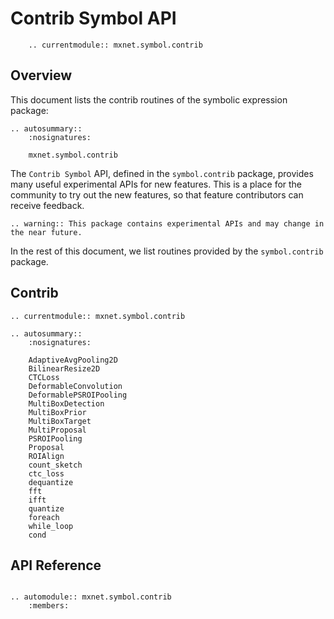 <!---
  Licensed to the Apache Software Foundation (ASF) under one
  or more contributor license agreements.  See the NOTICE file
  distributed with this work for additional information
  regarding copyright ownership.  The ASF licenses this file
  to you under the Apache License, Version 2.0 (the
  "License"); you may not use this file except in compliance
  with the License.  You may obtain a copy of the License at

    http://www.apache.org/licenses/LICENSE-2.0

  Unless required by applicable law or agreed to in writing,
  software distributed under the License is distributed on an
  "AS IS" BASIS, WITHOUT WARRANTIES OR CONDITIONS OF ANY
  KIND, either express or implied.  See the License for the
  specific language governing permissions and limitations
  under the License.
-->

# Contrib Symbol API

```eval_rst
    .. currentmodule:: mxnet.symbol.contrib
```

## Overview

This document lists the contrib routines of the symbolic expression package:

```eval_rst
.. autosummary::
    :nosignatures:

    mxnet.symbol.contrib
```

The `Contrib Symbol` API, defined in the `symbol.contrib` package, provides
many useful experimental APIs for new features.
This is a place for the community to try out the new features,
so that feature contributors can receive feedback.

```eval_rst
.. warning:: This package contains experimental APIs and may change in the near future.
```

In the rest of this document, we list routines provided by the `symbol.contrib` package.

## Contrib

```eval_rst
.. currentmodule:: mxnet.symbol.contrib

.. autosummary::
    :nosignatures:

    AdaptiveAvgPooling2D
    BilinearResize2D
    CTCLoss
    DeformableConvolution
    DeformablePSROIPooling
    MultiBoxDetection
    MultiBoxPrior
    MultiBoxTarget
    MultiProposal
    PSROIPooling
    Proposal
    ROIAlign
    count_sketch
    ctc_loss
    dequantize
    fft
    ifft
    quantize
    foreach
    while_loop
    cond
```

## API Reference

<script type="text/javascript" src='../../../_static/js/auto_module_index.js'></script>

```eval_rst

.. automodule:: mxnet.symbol.contrib
    :members:

```

<script>auto_index("api-reference");</script>
